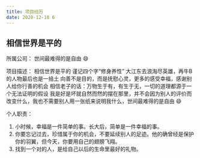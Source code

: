 ```yaml
---
title: 项目经历
date: 2020-12-18 6
---
```


## 相信世界是平的

所属公司：
世间最难得的是自由 :smile:

项目描述：
相信世界是平的 谨记四个字“修身养性” 大江东去浪淘尽英雄，再牛B的人物最后也是一掊土 向善不是目的，而是抚慰心灵，更多的感受幸福，感谢别人给你行善的机会 相信老子的话：万物生于有，有生于无，一切的道理都源于一个无法证明的假设 我是好是坏就自然而然的摆在那里，并不会因为别人的评价而改变什么，我也不需要别人用一张纸来说明我什么，世间最难得的是自由 :smile:

个人职责：
1. 小时候，幸福是一件简单的事。长大后，简单是一件幸福的事。
2. 你要忘记过去，珍惜属于你的机会，不要延续别人的足迹。他的确曾经是保护你的羽翼，但今天，你要用自己的翅膀飞翔。
3. 找到一个对的人，是给自己以后的生命里最好的礼物。

